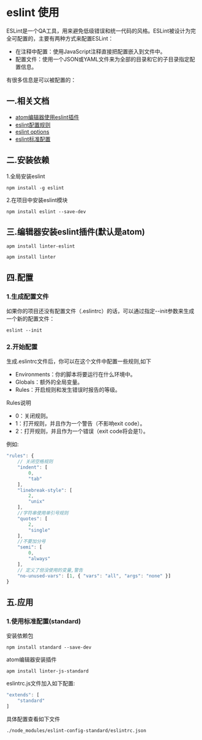 # eslint 使用

ESLint是一个QA工具，用来避免低级错误和统一代码的风格。ESLint被设计为完全可配置的，主要有两种方式来配置ESLint：

- 在注释中配置：使用JavaScript注释直接把配置嵌入到文件中。
- 配置文件：使用一个JSON或YAML文件来为全部的目录和它的子目录指定配置信息。

有很多信息是可以被配置的：

## 一.相关文档

- [atom编辑器使用eslint插件](https://atom.io/packages/linter-eslint)
- [eslint配置规则](http://devnull.guru/get-started-with-eslint/)
- [eslint options](http://eslint.org/docs/rules/)
- [eslint标准配置](http://standardjs.com/)

## 二.安装依赖

1.全局安装eslint

```shell
npm install -g eslint
```

2.在项目中安装eslint模块

```shell
npm install eslint --save-dev
```

## 三.编辑器安装eslint插件(默认是atom)

```shell
apm install linter-eslint
```

```shell
apm install linter
```

## 四.配置

### 1.生成配置文件

如果你的项目还没有配置文件（.eslintrc）的话，可以通过指定--init参数来生成一个新的配置文件：

```shell
eslint --init
```

### 2.开始配置

生成.eslintrc文件后，你可以在这个文件中配置一些规则,如下

- Environments：你的脚本将要运行在什么环境中。
- Globals：额外的全局变量。
- Rules：开启规则和发生错误时报告的等级。

Rules说明

- 0：关闭规则。
- 1：打开规则，并且作为一个警告（不影响exit code）。
- 2：打开规则，并且作为一个错误（exit code将会是1）。

例如:

```javascript
"rules": {
    // 关闭空格规则
    "indent": [
        0,
        "tab"
    ],
    "linebreak-style": [
        2,
        "unix"
    ],
    //字符串使用单引号规则
    "quotes": [
        2,
        "single"
    ],
    //不要加分号
    "semi": [
        0,
        "always"
    ],
    // 定义了但没使用的变量,警告
    "no-unused-vars": [1, { "vars": "all", "args": "none" }]
}
```

## 五.应用

### 1.使用标准配置(standard)

安装依赖包

```shell
npm install standard --save-dev
```

atom编辑器安装插件

```shell
apm install linter-js-standard
```

eslintrc.js文件加入如下配置:

```javascript
"extends": [
    "standard"
]
```

具体配置查看如下文件

```shell
./node_modules/eslint-config-standard/eslintrc.json
```
